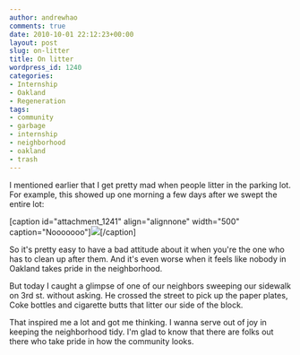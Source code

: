 ```yaml
---
author: andrewhao
comments: true
date: 2010-10-01 22:12:23+00:00
layout: post
slug: on-litter
title: On litter
wordpress_id: 1240
categories:
- Internship
- Oakland
- Regeneration
tags:
- community
- garbage
- internship
- neighborhood
- oakland
- trash
---
```


I mentioned earlier that I get pretty mad when people litter in the parking lot. For example, this showed up one morning a few days after we swept the entire lot:

[caption id="attachment_1241" align="alignnone" width="500" caption="Nooooooo"][![](http://www.andrewhao.com/wp-content/uploads/2010/10/Photo-Oct-01-2-56-50-PM-500x375.jpg)](http://www.andrewhao.com/2010/10/01/on-litter/photo-oct-01-2-56-50-pm/)[/caption]

So it's pretty easy to have a bad attitude about it when you're the one who has to clean up after them. And it's even worse when it feels like nobody in Oakland takes pride in the neighborhood.

But today I caught a glimpse of one of our neighbors sweeping our sidewalk on 3rd st. without asking. He crossed the street to pick up the paper plates, Coke bottles and cigarette butts that litter our side of the block.

That inspired me a lot and got me thinking. I wanna serve out of joy in keeping the neighborhood tidy. I'm glad to know that there are folks out there who take pride in how the community looks.
